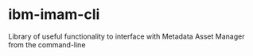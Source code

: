 # ibm-imam-cli
Library of useful functionality to interface with Metadata Asset Manager from the command-line
